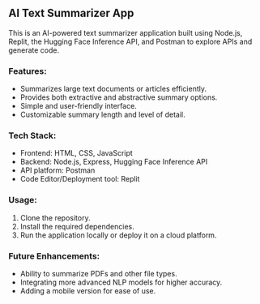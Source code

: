 ## AI Text Summarizer App

This is an AI-powered text summarizer application built using Node.js, Replit, the Hugging Face Inference API, and Postman to explore APIs and generate code. 

### Features:
- Summarizes large text documents or articles efficiently.
- Provides both extractive and abstractive summary options.
- Simple and user-friendly interface.
- Customizable summary length and level of detail.

### Tech Stack:
- Frontend: HTML, CSS, JavaScript
- Backend: Node.js, Express, Hugging Face Inference API
- API platform: Postman
- Code Editor/Deployment tool: Replit 
  
### Usage:
1. Clone the repository.
2. Install the required dependencies.
3. Run the application locally or deploy it on a cloud platform.

### Future Enhancements:
- Ability to summarize PDFs and other file types.
- Integrating more advanced NLP models for higher accuracy.
- Adding a mobile version for ease of use.

